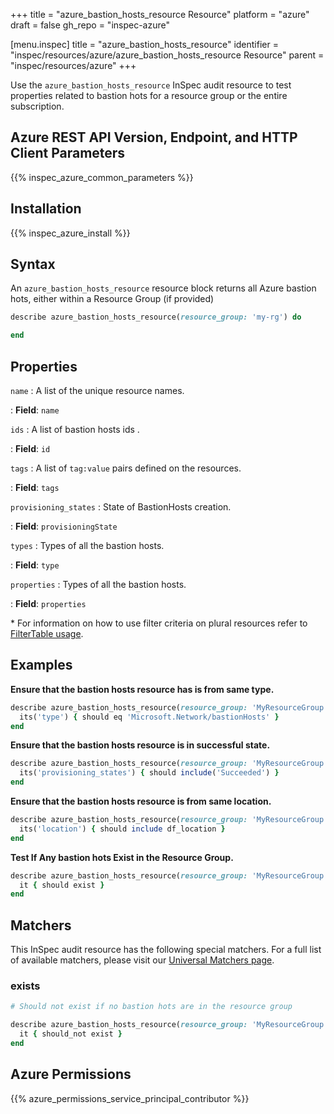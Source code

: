+++
title = "azure_bastion_hosts_resource Resource"
platform = "azure"
draft = false
gh_repo = "inspec-azure"

[menu.inspec]
title = "azure_bastion_hosts_resource"
identifier = "inspec/resources/azure/azure_bastion_hosts_resource Resource"
parent = "inspec/resources/azure"
+++

Use the `azure_bastion_hosts_resource` InSpec audit resource to test properties related to bastion hots for a resource group or the entire subscription.

## Azure REST API Version, Endpoint, and HTTP Client Parameters

{{% inspec_azure_common_parameters %}}

## Installation

{{% inspec_azure_install %}}

## Syntax

An `azure_bastion_hosts_resource` resource block returns all Azure bastion hots, either within a Resource Group (if provided)
```ruby
describe azure_bastion_hosts_resource(resource_group: 'my-rg') do

end
```

## Properties

`name`
: A list of the unique resource names.

: **Field**: `name`

`ids`
: A list of bastion hosts ids .

: **Field**: `id`

`tags`
: A list of `tag:value` pairs defined on the resources.

: **Field**: `tags`

`provisioning_states`
: State of BastionHosts creation.

: **Field**: `provisioningState`

`types`
: Types of all the bastion hosts.

: **Field**: `type`

`properties`
: Types of all the bastion hosts.

: **Field**: `properties`

<superscript>*</superscript> For information on how to use filter criteria on plural resources refer to [FilterTable usage](https://github.com/inspec/inspec/blob/master/dev-docs/filtertable-usage.md).

## Examples

**Ensure that the bastion hosts resource has is from same type.**

```ruby
describe azure_bastion_hosts_resource(resource_group: 'MyResourceGroup', name: 'bastion_name') do
  its('type') { should eq 'Microsoft.Network/bastionHosts' }
end
```
**Ensure that the bastion hosts resource is in successful state.**

```ruby
describe azure_bastion_hosts_resource(resource_group: 'MyResourceGroup') do
  its('provisioning_states') { should include('Succeeded') }
end
```

**Ensure that the bastion hosts resource is from same location.**

```ruby
describe azure_bastion_hosts_resource(resource_group: 'MyResourceGroup') do
  its('location') { should include df_location }
end
```
**Test If Any bastion hots Exist in the Resource Group.**

```ruby
describe azure_bastion_hosts_resource(resource_group: 'MyResourceGroup') do
  it { should exist }
end
```

## Matchers

This InSpec audit resource has the following special matchers. For a full list of available matchers, please visit our [Universal Matchers page](https://www.inspec.io/docs/reference/matchers/).

### exists

```ruby
# Should not exist if no bastion hots are in the resource group

describe azure_bastion_hosts_resource(resource_group: 'MyResourceGroup') do
  it { should_not exist }
end
```

## Azure Permissions

{{% azure_permissions_service_principal_contributor %}}
